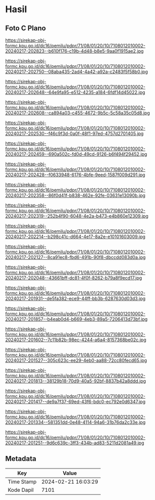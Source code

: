 # Hasil

## Foto C Plano

https://sirekap-obj-formc.kpu.go.id/dc16/pemilu/pdpr/71/08/01/20/10/7108012010002-20240217-202823--b610f176-c19b-4d48-b8e5-9aa0f1915ae2.jpg

https://sirekap-obj-formc.kpu.go.id/dc16/pemilu/pdpr/71/08/01/20/10/7108012010002-20240217-202750--08aba435-2ad4-4a42-a92a-c2483f5f58b0.jpg

https://sirekap-obj-formc.kpu.go.id/dc16/pemilu/pdpr/71/08/01/20/10/7108012010002-20240217-202648--64e9fa95-e512-4235-a184-6fdf14d45022.jpg

https://sirekap-obj-formc.kpu.go.id/dc16/pemilu/pdpr/71/08/01/20/10/7108012010002-20240217-202608--ca894a03-c455-4672-9b5c-5c58a35c05d8.jpg

https://sirekap-obj-formc.kpu.go.id/dc16/pemilu/pdpr/71/08/01/20/10/7108012010002-20240217-202530--f46c9f3d-0a0f-48f1-97ed-4757d2701405.jpg

https://sirekap-obj-formc.kpu.go.id/dc16/pemilu/pdpr/71/08/01/20/10/7108012010002-20240217-202459--690a502c-fd0d-49cd-9126-b6f494f29452.jpg

https://sirekap-obj-formc.kpu.go.id/dc16/pemilu/pdpr/71/08/01/20/10/7108012010002-20240217-202428--f0633948-6176-4bfe-9eed-1587f009d291.jpg

https://sirekap-obj-formc.kpu.go.id/dc16/pemilu/pdpr/71/08/01/20/10/7108012010002-20240217-202358--86f0d41f-b838-462e-92fe-03631e13090b.jpg

https://sirekap-obj-formc.kpu.go.id/dc16/pemilu/pdpr/71/08/01/20/10/7108012010002-20240217-202319--252b4f90-6048-4e2a-b473-e4b860e12309.jpg

https://sirekap-obj-formc.kpu.go.id/dc16/pemilu/pdpr/71/08/01/20/10/7108012010002-20240217-202214--b298c41c-d664-4e17-8a2e-e10101603009.jpg

https://sirekap-obj-formc.kpu.go.id/dc16/pemilu/pdpr/71/08/01/20/10/7108012010002-20240217-202127--8ca91ec8-fbd6-491b-90f8-dbccdd083d0a.jpg

https://sirekap-obj-formc.kpu.go.id/dc16/pemilu/pdpr/71/08/01/20/10/7108012010002-20240217-202048--43661bff-dc81-4f0f-8262-b79a8f9ecd17.jpg

https://sirekap-obj-formc.kpu.go.id/dc16/pemilu/pdpr/71/08/01/20/10/7108012010002-20240217-201931--de5fa382-ece9-44ff-bb3b-6287630d03d3.jpg

https://sirekap-obj-formc.kpu.go.id/dc16/pemilu/pdpr/71/08/01/20/10/7108012010002-20240217-201857--b4eab0d4-b669-4eb3-89a5-7206413d73bf.jpg

https://sirekap-obj-formc.kpu.go.id/dc16/pemilu/pdpr/71/08/01/20/10/7108012010002-20240217-201602--7c11b82b-98ec-4244-a6a4-8157368be02c.jpg

https://sirekap-obj-formc.kpu.go.id/dc16/pemilu/pdpr/71/08/01/20/10/7108012010002-20240217-201527--305c623c-ee29-4eb0-aa88-72cc80fecd65.jpg

https://sirekap-obj-formc.kpu.go.id/dc16/pemilu/pdpr/71/08/01/20/10/7108012010002-20240217-201813--38129b18-70d9-40a5-92bf-8837b42a8ddd.jpg

https://sirekap-obj-formc.kpu.go.id/dc16/pemilu/pdpr/71/08/01/20/10/7108012010002-20240217-201417--de9a7f37-69ed-43f6-bdc0-ec792e0d6347.jpg

https://sirekap-obj-formc.kpu.go.id/dc16/pemilu/pdpr/71/08/01/20/10/7108012010002-20240217-201334--581351dd-0e48-4114-94a6-31b76da2c33e.jpg

https://sirekap-obj-formc.kpu.go.id/dc16/pemilu/pdpr/71/08/01/20/10/7108012010002-20240217-201251--9d6c639c-3ff3-434b-ad83-5211d2081a49.jpg


## Metadata

| Key        | Value               |
| ---------- | ------------------- |
| Time Stamp | 2024-02-21 16:03:29 |
| Kode Dapil | 7101                |



